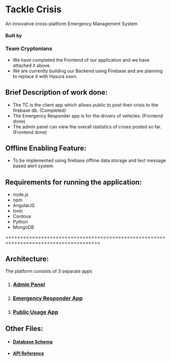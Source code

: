 # Tackle Crisis

An innovative cross-platform Emergency Management System

#### Built by 
### Team Cryptonians


* We have completed the Frontend of our application and we have attached it above.
* We are currently building our Backend using Firebase and are planning to replace it with Hasura soon.

## Brief Description of work done:
* The TC is the client app which allows public to post their crisis to the firebase db. (Completed)
* The Emergency Responder app is for the drivers of vehicles. (Frontend done)
* The admin panel can view the overall statistics of crises posted so far.(Frontend done)

## Offline Enabling Feature: 
* To be implemented using firebase offline data storage and text message based alert system

## Requirements for running the application:
* node.js
* npm
* AngularJS
* Ionic 
* Cordova
* Python
* MongoDB

======================================================================================
## Architecture: 
The platform consists of 3 separate apps

1. ### [Admin Panel](https://github.com/akash227/AdminPanelTC)

2. ### [Emergency Responder App](https://github.com/lokibg2/TC-Driver)

3. ### [Public Usage App](https://github.com/lokibg2/TC)


## Other Files:
* #### [Database Schema](https://docs.google.com/spreadsheets/d/1VGY7F5z60DJNdwg3OXGfQ8aCAiHoNc4vvmF_d9H1mwE/edit?usp=sharing)
* #### [API Reference](https://docs.google.com/document/d/13pHP8UZ9pVn314EApLFLs6G5l4Fz0iJrNucUtcI4H5A/edit?usp=sharing)
